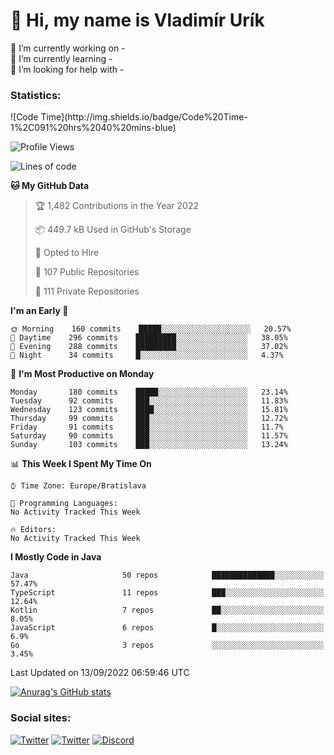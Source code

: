 <h1> 👋 Hi, my name is Vladimír Urík</h1>
<p>
 🔭 I’m currently working on -<br>
 🌱 I’m currently learning -<br>
 🤔 I’m looking for help with -<br>
</p>
<h3>Statistics:</h3>
<!--START_SECTION:waka-->
![Code Time](http://img.shields.io/badge/Code%20Time-1%2C091%20hrs%2040%20mins-blue)

![Profile Views](http://img.shields.io/badge/Profile%20Views-1-blue)

![Lines of code](https://img.shields.io/badge/From%20Hello%20World%20I%27ve%20Written-1%20Million%20lines%20of%20code-blue)

**🐱 My GitHub Data** 

> 🏆 1,482 Contributions in the Year 2022
 > 
> 📦 449.7 kB Used in GitHub's Storage 
 > 
> 💼 Opted to Hire
 > 
> 📜 107 Public Repositories 
 > 
> 🔑 111 Private Repositories  
 > 
**I'm an Early 🐤** 

```text
🌞 Morning    160 commits    █████░░░░░░░░░░░░░░░░░░░░   20.57% 
🌆 Daytime    296 commits    █████████░░░░░░░░░░░░░░░░   38.05% 
🌃 Evening    288 commits    █████████░░░░░░░░░░░░░░░░   37.02% 
🌙 Night      34 commits     █░░░░░░░░░░░░░░░░░░░░░░░░   4.37%

```
📅 **I'm Most Productive on Monday** 

```text
Monday       180 commits    █████░░░░░░░░░░░░░░░░░░░░   23.14% 
Tuesday      92 commits     ███░░░░░░░░░░░░░░░░░░░░░░   11.83% 
Wednesday    123 commits    ████░░░░░░░░░░░░░░░░░░░░░   15.81% 
Thursday     99 commits     ███░░░░░░░░░░░░░░░░░░░░░░   12.72% 
Friday       91 commits     ███░░░░░░░░░░░░░░░░░░░░░░   11.7% 
Saturday     90 commits     ███░░░░░░░░░░░░░░░░░░░░░░   11.57% 
Sunday       103 commits    ███░░░░░░░░░░░░░░░░░░░░░░   13.24%

```


📊 **This Week I Spent My Time On** 

```text
⌚︎ Time Zone: Europe/Bratislava

💬 Programming Languages: 
No Activity Tracked This Week

🔥 Editors: 
No Activity Tracked This Week

```

**I Mostly Code in Java** 

```text
Java                     50 repos            ██████████████░░░░░░░░░░░   57.47% 
TypeScript               11 repos            ███░░░░░░░░░░░░░░░░░░░░░░   12.64% 
Kotlin                   7 repos             ██░░░░░░░░░░░░░░░░░░░░░░░   8.05% 
JavaScript               6 repos             █░░░░░░░░░░░░░░░░░░░░░░░░   6.9% 
Go                       3 repos             ░░░░░░░░░░░░░░░░░░░░░░░░░   3.45%

```



 Last Updated on 13/09/2022 06:59:46 UTC
<!--END_SECTION:waka-->

[![Anurag's GitHub stats](https://github-readme-stats.vercel.app/api?username=vladimir-urik)](https://github.com/anuraghazra/github-readme-stats)

<h3>Social sites:</h3>
<p><a href="https://twitter.com/GGGEDR" target="_blank"><img alt="Twitter" src="https://img.shields.io/badge/twitter-%231DA1F2.svg?&style=for-the-badge&logo=twitter&logoColor=white" /></a> <a href="https://www.reddit.com/user/GGGEDR" target="_blank"><img alt="Twitter" src="https://img.shields.io/badge/reddit-%23FE6262.svg?&style=for-the-badge&logo=reddit&logoColor=white" /></a> <a href="https://discord.com/users/535708984959827978" target="_blank"><img alt="Discord" src="https://img.shields.io/badge/discord-%235865f2.svg?&style=for-the-badge&logo=discord&logoColor=white" />
</p>
